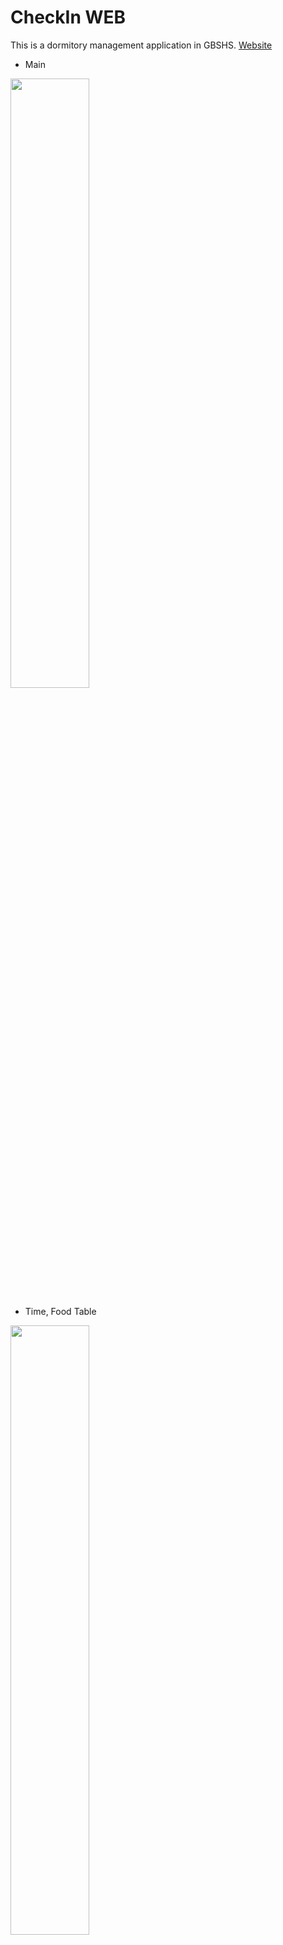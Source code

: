 # CheckIn WEB

This is a dormitory management application in GBSHS. [Website](https://checkingbs.codemagic.app)

- Main

<img src = "https://user-images.githubusercontent.com/77566805/147450812-b452c350-1e6e-49be-ba8b-dcc125812406.png" width="50%" height="50%">

- Time, Food Table

<img src = "https://user-images.githubusercontent.com/77566805/147450817-63b94a31-326d-41c6-a0c5-6ee3b2d3024a.png" width="50%" height="50%">

- Contents

<img src = "https://user-images.githubusercontent.com/77566805/147450820-80b1a33a-87ab-471e-aba6-683c3c181f6d.png" width="50%" height="50%">

- Setting

<img src = "https://user-images.githubusercontent.com/77566805/147450821-7cf7252a-98e0-45b6-9be8-138274013ee5.png" width="50%" height="50%">

## Support URL
If you want to call me This is a Support URL

- [privacy](https://github.com/gondnetom/FrenchVocaPrivacyPolicy)
- [support](https://sites.google.com/view/checkingbs/%ED%99%88)

### Author
Mortem4
